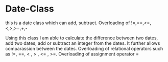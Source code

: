 # Date-Class
this is a date class which can add, subtract. Overloading of !=,==,&lt;=,&lt;,>,>=,+,-

Using this class I am able to calculate the difference between two dates, add two dates, add or subtract an integer from the dates. It further allows comparassion between the dates.
Overloading of relational operators such as !=, ==, < , > , <= , >=.
Overloading of assignment operator =
